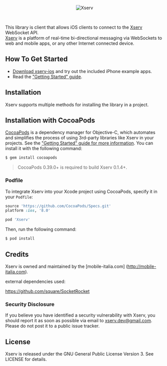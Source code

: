 <p align="center" >
  <img src="http://mobile-italia.com/xserv/assets/images/logo-big.png?t=3" alt="Xserv" title="Xserv">
</p>

<br>

This library is client that allows iOS clients to connect to the [Xserv](http://mobile-italia.com/xserv/) WebSocket API.<br>
[Xserv](http://mobile-italia.com/xserv/) is a platform of real-time bi-directional messaging via WebSockets to web and mobile apps, or any other Internet connected device.

## How To Get Started

- [Download xserv-ios](https://github.com/xserv/xserv-ios/archive/master.zip) and try out the included iPhone example apps.
- Read the ["Getting Started" guide](http://mobile-italia.com/xserv/docs#).

## Installation
Xserv supports multiple methods for installing the library in a project.

## Installation with CocoaPods

[CocoaPods](http://cocoapods.org) is a dependency manager for Objective-C, which automates and simplifies the process of using 3rd-party libraries like Xserv in your projects. See the ["Getting Started" guide for more information](). You can install it with the following command:

```bash
$ gem install cocoapods
```

> CocoaPods 0.39.0+ is required to build Xserv 0.1.4+.

### Podfile

To integrate Xserv into your Xcode project using CocoaPods, specify it in your `Podfile`:

```ruby
source 'https://github.com/CocoaPods/Specs.git'
platform :ios, '8.0'

pod 'Xserv'
```

Then, run the following command:

```bash
$ pod install
```

## Credits

Xserv is owned and maintained by the [mobile-italia.com] (http://mobile-italia.com).

external dependencies used:

https://github.com/square/SocketRocket


### Security Disclosure

If you believe you have identified a security vulnerability with Xserv, you should report it as soon as possible via email to xserv.dev@gmail.com. Please do not post it to a public issue tracker.

## License

Xserv is released under the GNU General Public License Version 3. See LICENSE for details.
